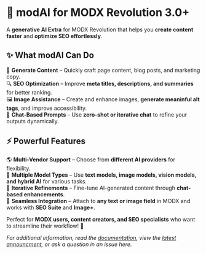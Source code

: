# 🚀 modAI for MODX Revolution 3.0+

A **generative AI Extra** for MODX Revolution that helps you **create content faster** and **optimize SEO effortlessly**.

## ✨ What modAI Can Do
📝 **Generate Content** – Quickly craft page content, blog posts, and marketing copy.  
🔍 **SEO Optimization** – Improve **meta titles, descriptions, and summaries** for better ranking.  
🖼️ **Image Assistance** – Create and enhance images, **generate meaninful alt tags**, and improve accessibility.  
💬 **Chat-Based Prompts** – Use **zero-shot or iterative chat** to refine your outputs dynamically.  

## ⚡ Powerful Features
🌎 **Multi-Vendor Support** – Choose from **different AI providers** for flexibility.  
🧠 **Multiple Model Types** – Use **text models, image models, vision models, and hybrid AI** for various tasks.  
🔄 **Iterative Refinements** – Fine-tune AI-generated content through **chat-based enhancements**.  
🔗 **Seamless Integration** – Attach to **any text or image field** in MODX and works with **SEO Suite** and **Image+**.  

Perfect for **MODX users, content creators, and SEO specialists** who want to streamline their workflow! 🚀

_For additional information, read the [documentation](https://modxcms.github.io/modAI/), view the [latest announcment](https://modx.com/blog/generative-ai-content-for-modx-revolution-with-modai), or ask a question in an issue here._
